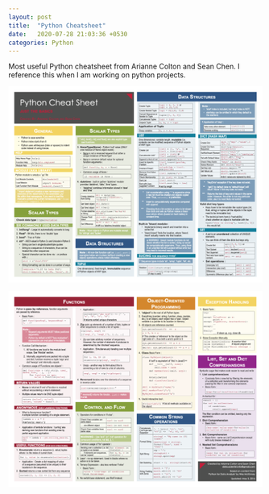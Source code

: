 ```yaml
---
layout: post
title:  "Python Cheatsheet"
date:   2020-07-28 21:03:36 +0530
categories: Python
---
```


Most useful Python cheatsheet from Arianne Colton and Sean Chen. I reference this when I am working on python projects.

![Python Image 1](https://raw.githubusercontent.com/jassiharsh/jassiharsh.github.io/master/imgs/python-1.png)

![Python Image 2](https://raw.githubusercontent.com/jassiharsh/jassiharsh.github.io/master/imgs/python-2.png)
